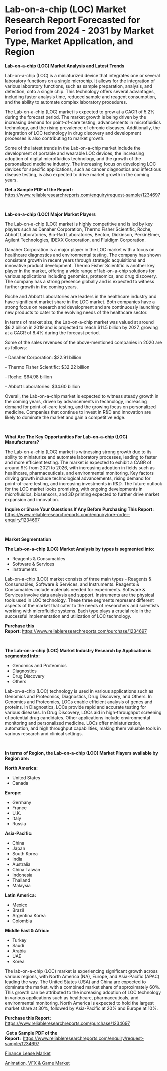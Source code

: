 <p><h1>Lab-on-a-chip (LOC) Market Research Report Forecasted for Period from 2024 -  2031 by Market Type, Market Application, and Region</h1></p><p><strong>Lab-on-a-chip (LOC) Market Analysis and Latest Trends</strong></p>
<p><p>Lab-on-a-chip (LOC) is a miniaturized device that integrates one or several laboratory functions on a single microchip. It allows for the integration of various laboratory functions, such as sample preparation, analysis, and detection, onto a single chip. This technology offers several advantages, including faster analysis time, reduced sample and reagent consumption, and the ability to automate complex laboratory procedures.</p><p>The Lab-on-a-chip (LOC) market is expected to grow at a CAGR of 5.2% during the forecast period. The market growth is being driven by the increasing demand for point-of-care testing, advancements in microfluidics technology, and the rising prevalence of chronic diseases. Additionally, the integration of LOC technology in drug discovery and development processes is also contributing to market growth.</p><p>Some of the latest trends in the Lab-on-a-chip market include the development of portable and wearable LOC devices, the increasing adoption of digital microfluidics technology, and the growth of the personalized medicine industry. The increasing focus on developing LOC devices for specific applications, such as cancer diagnostics and infectious disease testing, is also expected to drive market growth in the coming years.</p></p>
<p><strong>Get a Sample PDF of the Report:&nbsp;</strong> <a href="https://www.reliableresearchreports.com/enquiry/request-sample/1234697">https://www.reliableresearchreports.com/enquiry/request-sample/1234697</a></p>
<p>&nbsp;</p>
<p><strong>Lab-on-a-chip (LOC) Major Market Players</strong></p>
<p><p>The Lab-on-a-chip (LOC) market is highly competitive and is led by key players such as Danaher Corporation, Thermo Fisher Scientific, Roche, Abbott Laboratories, Bio-Rad Laboratories, Becton, Dickinson, PerkinElmer, Agilent Technologies, IDEXX Corporation, and Fluidigm Corporation.</p><p>Danaher Corporation is a major player in the LOC market with a focus on healthcare diagnostics and environmental testing. The company has shown consistent growth in recent years through strategic acquisitions and innovative product development. Thermo Fisher Scientific is another key player in the market, offering a wide range of lab-on-a-chip solutions for various applications including genomics, proteomics, and drug discovery. The company has a strong presence globally and is expected to witness further growth in the coming years.</p><p>Roche and Abbott Laboratories are leaders in the healthcare industry and have significant market share in the LOC market. Both companies have a strong focus on research and development and are continuously launching new products to cater to the evolving needs of the healthcare sector.</p><p>In terms of market size, the Lab-on-a-chip market was valued at around $6.2 billion in 2019 and is projected to reach $11.5 billion by 2027, growing at a CAGR of 8.4% during the forecast period.</p><p>Some of the sales revenues of the above-mentioned companies in 2020 are as follows:</p><p>- Danaher Corporation: $22.91 billion</p><p>- Thermo Fisher Scientific: $32.22 billion</p><p>- Roche: $64.98 billion</p><p>- Abbott Laboratories: $34.60 billion</p><p>Overall, the Lab-on-a-chip market is expected to witness steady growth in the coming years, driven by advancements in technology, increasing demand for point-of-care testing, and the growing focus on personalized medicine. Companies that continue to invest in R&D and innovation are likely to dominate the market and gain a competitive edge.</p></p>
<p>&nbsp;</p>
<p><strong>What Are The Key Opportunities For Lab-on-a-chip (LOC) Manufacturers?</strong></p>
<p><p>The Lab-on-a-chip (LOC) market is witnessing strong growth due to its ability to miniaturize and automate laboratory processes, leading to faster and more efficient testing. The market is expected to exhibit a CAGR of around 9% from 2021 to 2026, with increasing adoption in fields such as healthcare, pharmaceuticals, and environmental monitoring. Key factors driving growth include technological advancements, rising demand for point-of-care testing, and increasing investments in R&D. The future outlook for the LOC market looks promising, with ongoing developments in microfluidics, biosensors, and 3D printing expected to further drive market expansion and innovation.</p></p>
<p><strong>Inquire or Share Your Questions If Any Before Purchasing This Report:</strong> <a href="https://www.reliableresearchreports.com/enquiry/pre-order-enquiry/1234697">https://www.reliableresearchreports.com/enquiry/pre-order-enquiry/1234697</a></p>
<p>&nbsp;</p>
<p><strong>Market Segmentation</strong></p>
<p><strong>The Lab-on-a-chip (LOC) Market Analysis by types is segmented into:</strong></p>
<p><ul><li>Reagents & Consumables</li><li>Software & Services</li><li>Instruments</li></ul></p>
<p><p>Lab-on-a-chip (LOC) market consists of three main types - Reagents & Consumables, Software & Services, and Instruments. Reagents & Consumables include materials needed for experiments. Software & Services involve data analysis and support. Instruments are the physical tools used in LOC technology. These three segments represent different aspects of the market that cater to the needs of researchers and scientists working with microfluidic systems. Each type plays a crucial role in the successful implementation and utilization of LOC technology.</p></p>
<p><strong>Purchase this Report:&nbsp;</strong><a href="https://www.reliableresearchreports.com/purchase/1234697">https://www.reliableresearchreports.com/purchase/1234697</a></p>
<p>&nbsp;</p>
<p><strong>The Lab-on-a-chip (LOC) Market Industry Research by Application is segmented into:</strong></p>
<p><ul><li>Genomics and Proteomics</li><li>Diagnostics</li><li>Drug Discovery</li><li>Others</li></ul></p>
<p><p>Lab-on-a-chip (LOC) technology is used in various applications such as Genomics and Proteomics, Diagnostics, Drug Discovery, and Others. In Genomics and Proteomics, LOCs enable efficient analysis of genes and proteins. In Diagnostics, LOCs provide rapid and accurate testing for various diseases. In Drug Discovery, LOCs aid in high-throughput screening of potential drug candidates. Other applications include environmental monitoring and personalized medicine. LOCs offer miniaturization, automation, and high throughput capabilities, making them valuable tools in various research and clinical settings.</p></p>
<p>&nbsp;</p>
<p><strong>In terms of Region, the Lab-on-a-chip (LOC) Market Players available by Region are:</strong></p>
<p>
    <p> <strong> North America: </strong>
        <ul>
            <li>United States</li>
            <li>Canada</li>
        </ul>
        </p> 
    <p> <strong> Europe: </strong>
        <ul>
            <li>Germany</li>
            <li>France</li>
            <li>U.K.</li>
            <li>Italy</li>
            <li>Russia</li>
        </ul>
        </p> 
    <p> <strong> Asia-Pacific: </strong>
        <ul>
            <li>China</li>
            <li>Japan</li>
            <li>South Korea</li>
            <li>India</li>
            <li>Australia</li>
            <li>China Taiwan</li>
            <li>Indonesia</li>
            <li>Thailand</li>
            <li>Malaysia</li>
        </ul>
        </p> 
    <p> <strong> Latin America: </strong>
        <ul>
            <li>Mexico</li>
            <li>Brazil</li>
            <li>Argentina Korea</li>
            <li>Colombia</li>
        </ul>
        </p> 
    <p> <strong> Middle East & Africa: </strong>
        <ul>
            <li>Turkey</li>
            <li>Saudi</li>
            <li>Arabia</li>
            <li>UAE</li>
            <li>Korea</li>
        </ul>
    </p>
    </p>
<p><p>The lab-on-a-chip (LOC) market is experiencing significant growth across various regions, with North America (NA), Europe, and Asia-Pacific (APAC) leading the way. The United States (USA) and China are expected to dominate the market, with a combined market share of approximately 60%. This growth can be attributed to the increasing adoption of LOC technology in various applications such as healthcare, pharmaceuticals, and environmental monitoring. North America is expected to hold the largest market share at 30%, followed by Asia-Pacific at 20% and Europe at 10%.</p></p>
<p><strong>Purchase this Report: </strong><a href="https://www.reliableresearchreports.com/purchase/1234697">https://www.reliableresearchreports.com/purchase/1234697</a></p>
<p>&nbsp;<strong>Get a Sample PDF of the Report:&nbsp;&nbsp;</strong><a href="https://www.reliableresearchreports.com/enquiry/request-sample/1234697">https://www.reliableresearchreports.com/enquiry/request-sample/1234697</a></p>
<p><strong></strong></p>
<p><p><a href="https://github.com/Angelnienowdseej3e45z3p8c/Market-Research-Report-List-1/blob/main/finance-lease-market.md">Finance Lease Market</a></p><p><a href="https://github.com/brentleyjimmiealvaradoz4l1rea/Market-Research-Report-List-1/blob/main/animation-vfx-game-market.md">Animation, VFX & Game Market</a></p></p>